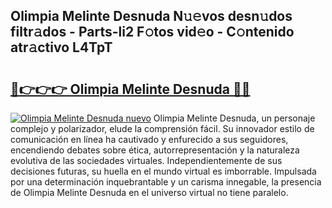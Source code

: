 ## Olimpia Melinte Desnuda N𝚞𝚎vos desn𝚞dos filtr𝚊dos - Parts-li2 F𝚘tos vid𝚎o - C𝚘ntenido atr𝚊ctivo L4TpT

# <h2><a href="http://mb9vfk.tromn.icu/?c=Olimpia+Melinte+Desnuda">🔗👉👉👉 Olimpia Melinte Desnuda 🔗🔗</a></h2>

[![Olimpia Melinte Desnuda nuevo](https://i.imgur.com/pEAQMta.gif)](http://mb9vfk.tromn.icu/?c=Olimpia+Melinte+Desnuda)
Olimpia Melinte Desnuda, un personaje complejo y polarizador, elude la comprensión fácil. Su innovador estilo de comunicación en línea ha cautivado y enfurecido a sus seguidores, encendiendo debates sobre ética, autorrepresentación y la naturaleza evolutiva de las sociedades virtuales. Independientemente de sus decisiones futuras, su huella en el mundo virtual es imborrable. Impulsada por una determinación inquebrantable y un carisma innegable, la presencia de Olimpia Melinte Desnuda en el universo virtual no tiene paralelo.
